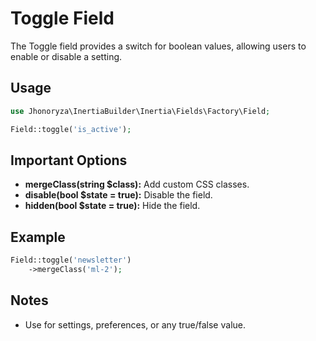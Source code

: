 # Toggle Field

The Toggle field provides a switch for boolean values, allowing users to enable or disable a setting.

## Usage

```php
use Jhonoryza\InertiaBuilder\Inertia\Fields\Factory\Field;

Field::toggle('is_active');
```

## Important Options

- **mergeClass(string $class):** Add custom CSS classes.
- **disable(bool $state = true):** Disable the field.
- **hidden(bool $state = true):** Hide the field.

## Example

```php
Field::toggle('newsletter')
    ->mergeClass('ml-2');
```

## Notes

- Use for settings, preferences, or any true/false value.
